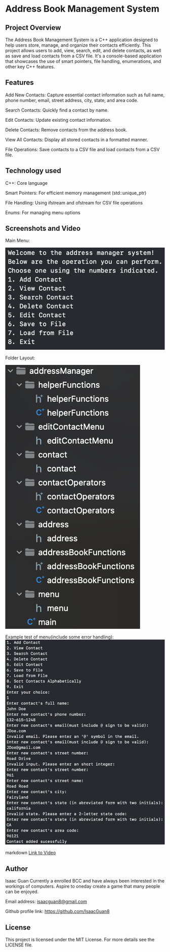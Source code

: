 # Address Book Management System
## Project Overview

The Address Book Management System is a C++ application designed to help users store, manage, and organize their contacts efficiently. This project allows users to add, view, search, edit, and delete contacts, as well as save and load contacts from a CSV file. It's a console-based application that showcases the use of smart pointers, file handling, enumerations, and other key C++ features.

## Features

Add New Contacts: Capture essential contact information such as full name, phone number, email, street address, city, state, and area code.

Search Contacts: Quickly find a contact by name.

Edit Contacts: Update existing contact information.

Delete Contacts: Remove contacts from the address book.

View All Contacts: Display all stored contacts in a formatted manner.

File Operations: Save contacts to a CSV file and load contacts from a CSV file.

## Technology used

C++: Core language

Smart Pointers: For efficient memory management (std::unique_ptr)

File Handling: Using ifstream and ofstream for CSV file operations

Enums: For managing menu options

## Screenshots and Video

Main Menu:

![Main Menu](images/mainMenu.png)

Folder Layout:

![File Layout](images/folderLayout.png)

Example test of menu(include some error handling):
![File Layout](images/exampleCase.png)

markdown
    [Link to Video](https://drive.google.com/file/d/1amcYki0e_nS5ux4FtdyPJBKQq-Jzl_Hl/view?usp=sharing)

## Author

Isaac Guan
Currently a enrolled BCC and have always been interested in the workings of computers. Aspire to oneday create a game that many people can be enjoyed.

Email address: isaacguan8@gmail.com

Github profile link: https://github.com/IsaacGuan8

## License

This project is licensed under the MIT License. For more details see the LICENSE file.
